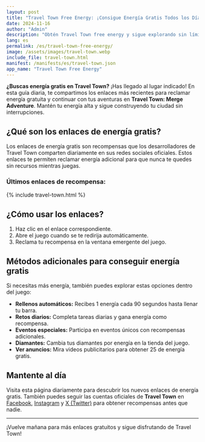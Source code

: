 ```yaml
---
layout: post
title: "Travel Town Free Energy: ¡Consigue Energía Gratis Todos los Días!"
date: 2024-11-16
author: "Admin"
description: "Obtén Travel Town free energy y sigue explorando sin límites. Acumula energía gratuita al instante para continuar tus aventuras sin interrupciones en este juego de simulación."
lang: es
permalink: /es/travel-town-free-energy/
image: /assets/images/travel-town.webp
include_file: travel-town.html
manifest: /manifests/es/travel-town.json
app_name: "Travel Town Free Energy"
---
```


**¿Buscas energía gratis en Travel Town?** ¡Has llegado al lugar indicado! En esta guía diaria, te compartimos los enlaces más recientes para reclamar energía gratuita y continuar con tus aventuras en **Travel Town: Merge Adventure**. Mantén tu energía alta y sigue construyendo tu ciudad sin interrupciones.

## ¿Qué son los enlaces de energía gratis?

Los enlaces de energía gratis son recompensas que los desarrolladores de Travel Town comparten diariamente en sus redes sociales oficiales. Estos enlaces te permiten reclamar energía adicional para que nunca te quedes sin recursos mientras juegas.

### **Últimos enlaces de recompensa:**
{% include travel-town.html %}

## ¿Cómo usar los enlaces?

1. Haz clic en el enlace correspondiente.  
2. Abre el juego cuando se te redirija automáticamente.  
3. Reclama tu recompensa en la ventana emergente del juego.

## Métodos adicionales para conseguir energía gratis

Si necesitas más energía, también puedes explorar estas opciones dentro del juego:
- **Rellenos automáticos:** Recibes 1 energía cada 90 segundos hasta llenar tu barra.
- **Retos diarios:** Completa tareas diarias y gana energía como recompensa.
- **Eventos especiales:** Participa en eventos únicos con recompensas adicionales.
- **Diamantes:** Cambia tus diamantes por energía en la tienda del juego.
- **Ver anuncios:** Mira videos publicitarios para obtener 25 de energía gratis.

## Mantente al día

Visita esta página diariamente para descubrir los nuevos enlaces de energía gratis. También puedes seguir las cuentas oficiales de **Travel Town** en [Facebook](https://www.facebook.com), [Instagram](https://www.instagram.com) y [X (Twitter)](https://x.com) para obtener recompensas antes que nadie.

---

¡Vuelve mañana para más enlaces gratuitos y sigue disfrutando de Travel Town!